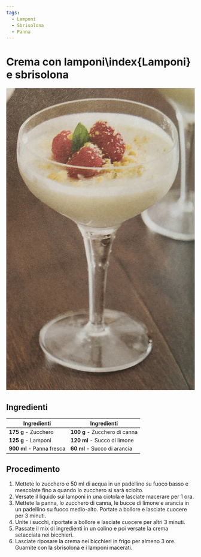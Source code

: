```yaml
---
tags:
  - Lamponi
  - Sbrisolona
  - Panna
---
```

# Crema con lamponi\index{Lamponi} e sbrisolona

![](../../img/Crema-con-lamponi-e-sbrisolona.webp)

## Ingredienti

| Ingredienti                  | Ingredienti             |
| ---------------------------- | ----------------------- |
| **175 g** - Zucchero | **100 g** - Zucchero di canna |
| **125 g** - Lamponi | **120 ml** - Succo di limone |
| **900 ml** - Panna fresca | **60 ml** - Succo di arancia |

## Procedimento
    
1. Mettete lo zucchero e 50 ml di acqua in un padellino su fuoco basso e mescolate fino a quando lo zucchero si sarà sciolto.
1. Versate il liquido sui lamponi in una ciotola e lasciate macerare per 1 ora.
1. Mettete la panna, lo zucchero di canna, le bucce di limone e arancia in un padellino su fuoco medio-alto. Portate a bollore e lasciate cuocere per 3 minuti.
1. Unite i succhi, riportate a bollore e lasciate cuocere per altri 3 minuti.
1. Passate il mix di ingredienti in un colino e poi versate la crema setacciata nei bicchieri.
1. Lasciate riposare la crema nei bicchieri in frigo per almeno 3 ore. Guarnite con la sbrisolona e i lamponi macerati.

